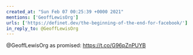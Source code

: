 ```yaml
---
created_at: "Sun Feb 07 00:25:39 +0000 2021"
mentions: ['GeoffLewisOrg']
urls: ['https://definet.dev/the-beginning-of-the-end-for-facebook/']
in_reply_to: @GeoffLewisOrg
---
```


@GeoffLewisOrg as promised:
https://t.co/G96pZnPUYB
